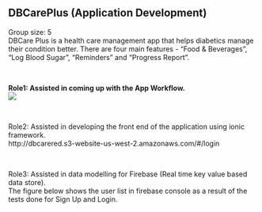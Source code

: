<h2> DBCarePlus (Application Development) </h2>
<p> Group size: 5 <br>
DBCare Plus is a health care management app that helps diabetics manage their condition better. 
There are four main features - “Food & Beverages”, “Log Blood Sugar”, “Reminders” and “Progress Report”. </p> <br>
<p> <b> Role1: Assisted in coming up with the App Workflow. </b> <br>
<img src="https://github.com/Kavana-CR/DBCarePlus-App-Development/blob/master/AppFlow.PNG"> </p> <br>
<p> Role2: Assisted in developing the front end of the application using ionic framework. <br>
http://dbcarered.s3-website-us-west-2.amazonaws.com/#/login </p> <br> 
<p> Role3: Assisted in data modelling for Firebase (Real time key value based data store). <br>
The figure below shows the user list in firebase console as a result of the tests done for Sign Up and Login. <br>
<img src="https://github.com/Kavana-CR/DBCarePlus-App-Development/blob/master/firebase-userslist.png> </p>
